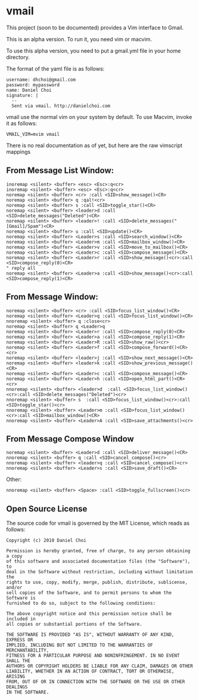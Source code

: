 # vmail

This project (soon to be documented) provides a Vim interface to Gmail.

This is an alpha version. To run it, you need vim or macvim. 

To use this alpha version, you need to put a gmail.yml file in your home
directory.

The format of the yaml file is as follows:

    username: dhchoi@gmail.com
    password: mypassword
    name: Daniel Choi
    signature: |
      --
      Sent via vmail. http://danielchoi.com

vmail use the normal vim on your system by default. To use Macvim, invoke it as follows:

    VMAIL_VIM=mvim vmail

There is no real documentation as of yet, but here are the raw vimscript mappings


## From Message List Window:

    inoremap <silent> <buffer> <esc> <Esc>:q<cr>
    inoremap <silent> <buffer> <esc> <Esc>:q<cr>
    noremap <silent> <buffer> <cr> :call <SID>show_message()<CR>
    noremap <silent> <buffer> q :qal!<cr>
    noremap <silent> <buffer> s :call <SID>toggle_star()<CR>
    noremap <silent> <buffer> <leader>d :call <SID>delete_messages("Deleted")<CR>
    noremap <silent> <buffer> <leader>! :call <SID>delete_messages("[Gmail]/Spam")<CR>
    noremap <silent> <buffer> u :call <SID>update()<CR>
    noremap <silent> <buffer> <Leader>s :call <SID>search_window()<CR>
    noremap <silent> <buffer> <Leader>m :call <SID>mailbox_window()<CR>
    noremap <silent> <buffer> <Leader>v :call <SID>move_to_mailbox()<CR>
    noremap <silent> <buffer> <Leader>c :call <SID>compose_message()<CR>
    noremap <silent> <buffer> <Leader>r :call <SID>show_message()<cr>:call <SID>compose_reply(0)<CR>
    " reply all
    noremap <silent> <buffer> <Leader>a :call <SID>show_message()<cr>:call <SID>compose_reply(1)<CR>


## From Message Window:

    noremap <silent> <buffer> <cr> :call <SID>focus_list_window()<CR> 
    noremap <silent> <buffer> <Leader>q :call <SID>focus_list_window()<CR> 
    nnoremap <silent> <buffer> q :close<cr>
    noremap <silent> <buffer> q <Leader>q
    noremap <silent> <buffer> <Leader>r :call <SID>compose_reply(0)<CR>
    noremap <silent> <buffer> <Leader>a :call <SID>compose_reply(1)<CR>
    noremap <silent> <buffer> <Leader>R :call <SID>show_raw()<cr>
    noremap <silent> <buffer> <Leader>f :call <SID>compose_forward()<CR><cr>
    noremap <silent> <buffer> <leader>j :call <SID>show_next_message()<CR> 
    noremap <silent> <buffer> <leader>k :call <SID>show_previous_message()<CR> 
    noremap <silent> <buffer> <Leader>c :call <SID>compose_message()<CR>
    noremap <silent> <buffer> <Leader>h :call <SID>open_html_part()<CR><cr>
    nnoremap <silent> <buffer> <leader>d  :call <SID>focus_list_window()<cr>:call <SID>delete_messages("Deleted")<cr>
    nnoremap <silent> <buffer> s  :call <SID>focus_list_window()<cr>:call <SID>toggle_star()<cr>
    nnoremap <silent> <buffer> <Leader>m :call <SID>focus_list_window()<cr>:call <SID>mailbox_window()<CR>
    nnoremap <silent> <buffer> <Leader>A :call <SID>save_attachments()<cr>


## From Message Compose Window

    noremap <silent> <buffer> <Leader>d :call <SID>deliver_message()<CR>
    nnoremap <silent> <buffer> q :call <SID>cancel_compose()<cr>
    nnoremap <silent> <buffer> <leader>q :call <SID>cancel_compose()<cr>
    nnoremap <silent> <buffer> <Leader>s :call <SID>save_draft()<CR>

Other:

    nnoremap <silent> <buffer> <Space> :call <SID>toggle_fullscreen()<cr>



## Open Source License

The source code for vmail is governed by the MIT License, which reads as
follows:

    Copyright (c) 2010 Daniel Choi

    Permission is hereby granted, free of charge, to any person obtaining a copy
    of this software and associated documentation files (the "Software"), to
    deal in the Software without restriction, including without limitation the
    rights to use, copy, modify, merge, publish, distribute, sublicense, and/or
    sell copies of the Software, and to permit persons to whom the Software is
    furnished to do so, subject to the following conditions:

    The above copyright notice and this permission notice shall be included in
    all copies or substantial portions of the Software.

    THE SOFTWARE IS PROVIDED "AS IS", WITHOUT WARRANTY OF ANY KIND, EXPRESS OR
    IMPLIED, INCLUDING BUT NOT LIMITED TO THE WARRANTIES OF MERCHANTABILITY,
    FITNESS FOR A PARTICULAR PURPOSE AND NONINFRINGEMENT. IN NO EVENT SHALL THE
    AUTHORS OR COPYRIGHT HOLDERS BE LIABLE FOR ANY CLAIM, DAMAGES OR OTHER
    LIABILITY, WHETHER IN AN ACTION OF CONTRACT, TORT OR OTHERWISE, ARISING
    FROM, OUT OF OR IN CONNECTION WITH THE SOFTWARE OR THE USE OR OTHER DEALINGS
    IN THE SOFTWARE.

